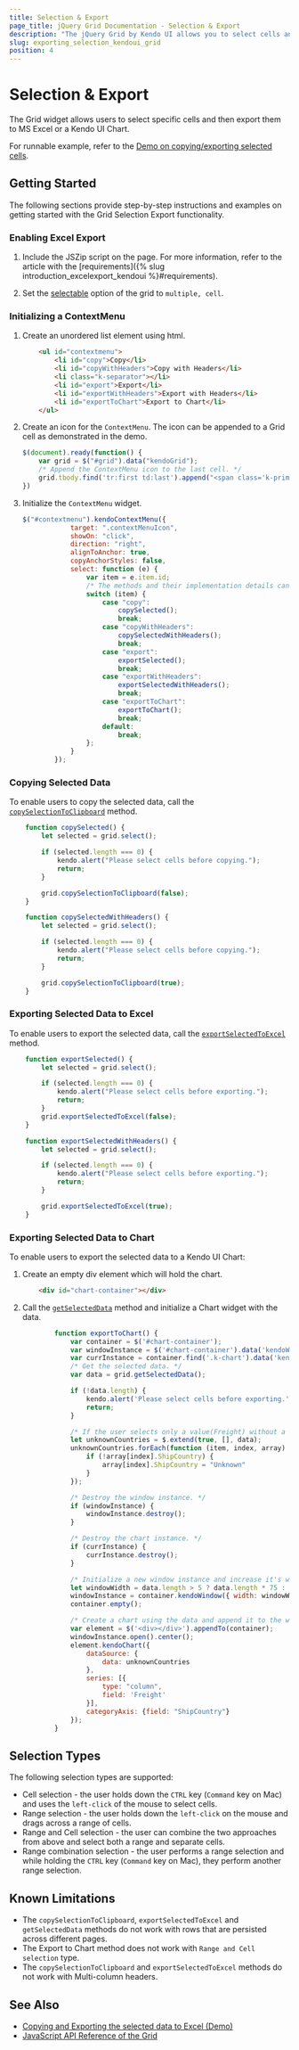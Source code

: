 ```yaml
---
title: Selection & Export
page_title: jQuery Grid Documentation - Selection & Export
description: "The jQuery Grid by Kendo UI allows you to select cells and then export them. This article explains the steps required to configure and use the widget."
slug: exporting_selection_kendoui_grid
position: 4
---
```


# Selection & Export

The Grid widget allows users to select specific cells and then export them to MS Excel or a Kendo UI Chart.

For runnable example, refer to the [Demo on copying/exporting selected cells](https://demos.telerik.com/kendo-ui/grid/selection-export).

## Getting Started

The following sections provide step-by-step instructions and examples on getting started with the Grid Selection Export functionality.

### Enabling Excel Export

1. Include the JSZip script on the page. For more information, refer to the article with the [requirements]({% slug introduction_excelexport_kendoui %}#requirements).

1. Set the [selectable](/api/javascript/ui/grid/configuration/selectable) option of the grid to `multiple, cell`.

### Initializing a ContextMenu

1. Create an unordered list element using html.

    ```html
        <ul id="contextmenu">
            <li id="copy">Copy</li>
            <li id="copyWithHeaders">Copy with Headers</li>
            <li class="k-separator"></li>
            <li id="export">Export</li>
            <li id="exportWithHeaders">Export with Headers</li>
            <li id="exportToChart">Export to Chart</li>
        </ul>
    ```

1. Create an icon for the `ContextMenu`. The icon can be appended to a Grid cell as demonstrated in the demo.

    ```javascript
    $(document).ready(function() {
        var grid = $("#grid").data("kendoGrid");
        /* Append the ContextMenu icon to the last cell. */
        grid.tbody.find('tr:first td:last').append("<span class='k-primary k-bg-primary k-icon k-i-menu contextMenuIcon'></span>");
    })
    ```

1. Initialize the `ContextMenu` widget.

    ```javascript
    $("#contextmenu").kendoContextMenu({
                target: ".contextMenuIcon",
                showOn: "click",
                direction: "right",
                alignToAnchor: true,
                copyAnchorStyles: false,
                select: function (e) {
                    var item = e.item.id;
                    /* The methods and their implementation details can be found in the next section of the article. */
                    switch (item) {
                        case "copy":
                            copySelected();
                            break;
                        case "copyWithHeaders":
                            copySelectedWithHeaders();
                            break;
                        case "export":
                            exportSelected();
                            break;
                        case "exportWithHeaders":
                            exportSelectedWithHeaders();
                            break;
                        case "exportToChart":
                            exportToChart();
                            break;
                        default:
                            break;
                    };
                }
            });
    ```

### Copying Selected Data

To enable users to copy the selected data, call the [`copySelectionToClipboard`](/api/javascript/ui/grid/methods/copyselectiontoclipboard) method.

```javascript
    function copySelected() {
        let selected = grid.select();

        if (selected.length === 0) {
            kendo.alert("Please select cells before copying.");
            return;
        }

        grid.copySelectionToClipboard(false);
    }

    function copySelectedWithHeaders() {
        let selected = grid.select();

        if (selected.length === 0) {
            kendo.alert("Please select cells before copying.");
            return;
        }

        grid.copySelectionToClipboard(true);
    }
```

### Exporting Selected Data to Excel

To enable users to export the selected data, call the [`exportSelectedToExcel`](/api/javascript/ui/grid/methods/exportselectedtoexcel) method.

```javascript
    function exportSelected() {
        let selected = grid.select();

        if (selected.length === 0) {
            kendo.alert("Please select cells before exporting.");
            return;
        }
        grid.exportSelectedToExcel(false);
    }

    function exportSelectedWithHeaders() {
        let selected = grid.select();

        if (selected.length === 0) {
            kendo.alert("Please select cells before exporting.");
            return;
        }

        grid.exportSelectedToExcel(true);
    }
```

### Exporting Selected Data to Chart

To enable users to export the selected data to a Kendo UI Chart:

1. Create an empty div element which will hold the chart.

    ```html
        <div id="chart-container"></div>
    ```

1. Call the [`getSelectedData`](/api/javascript/ui/grid/methods/getselecteddata) method and initialize a Chart widget with the data.

    ```javascript
            function exportToChart() {
                var container = $('#chart-container');
                var windowInstance = $('#chart-container').data('kendoWindow');
                var currInstance = container.find('.k-chart').data('kendoChart');
                /* Get the selected data. */
                var data = grid.getSelectedData();

                if (!data.length) {
                    kendo.alert('Please select cells before exporting.');
                    return;
                }

                /* If the user selects only a value(Freight) without a category(ShipCountry), set the ShipCountry name to Uknown.*/
                let unknownCountries = $.extend(true, [], data);
                unknownCountries.forEach(function (item, index, array) {
                    if (!array[index].ShipCountry) {
                        array[index].ShipCountry = "Unknown"
                    }
                });

                /* Destroy the window instance. */
                if (windowInstance) {
                    windowInstance.destroy();
                }

                /* Destroy the chart instance. */
                if (currInstance) {
                    currInstance.destroy();
                }

                /* Initialize a new window instance and increase it's width for every row that has been selected. This way the chart can fit properly. */
                let windowWidth = data.length > 5 ? data.length * 75 : 500;
                windowInstance = container.kendoWindow({ width: windowWidth }).data('kendoWindow');
                container.empty();

                /* Create a chart using the data and append it to the window. */
                var element = $('<div></div>').appendTo(container);
                windowInstance.open().center();
                element.kendoChart({
                    dataSource: {
                        data: unknownCountries
                    },
                    series: [{
                        type: "column",
                        field: 'Freight'
                    }],
                    categoryAxis: {field: "ShipCountry"}
                });
            }
    ```

## Selection Types

The following selection types are supported:

- Cell selection - the user holds down the `CTRL` key (`Command` key on Mac) and uses the `left-click` of the mouse to select cells.
- Range selection - the user holds down the `left-click` on the mouse and drags across a range of cells.
- Range and Cell selection - the user can combine the two approaches from above and select both a range and separate cells.
- Range combination selection - the user performs a range selection and while holding the `CTRL` key (`Command` key on Mac), they perform another range selection.

## Known Limitations

- The `copySelectionToClipboard`, `exportSelectedToExcel` and `getSelectedData` methods do not work with rows that are persisted across different pages.
- The Export to Chart method does not work with `Range and Cell selection` type.
- The `copySelectionToClipboard` and `exportSelectedToExcel` methods do not work with Multi-column headers.

## See Also

* [Copying and Exporting the selected data to Excel (Demo)](https://demos.telerik.com/kendo-ui/grid/selection-export)
* [JavaScript API Reference of the Grid](/api/javascript/ui/grid)